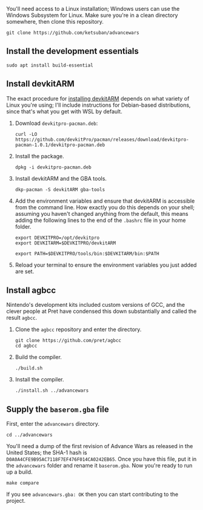 You'll need access to a Linux installation; Windows users can use the Windows Subsystem for Linux. Make sure you're in a clean directory somewhere, then clone this repository.

```
git clone https://github.com/ketsuban/advancewars
```

## Install the development essentials

```
sudo apt install build-essential
```

## Install devkitARM

The exact procedure for [installing devkitARM](https://devkitpro.org/wiki/Getting_Started) depends on what variety of Linux you're using; I'll include instructions for Debian-based distributions, since that's what you get with WSL by default.

1. Download `devkitpro-pacman.deb`:

    ```
    curl -LO https://github.com/devkitPro/pacman/releases/download/devkitpro-pacman-1.0.1/devkitpro-pacman.deb
    ```

2. Install the package.

    ```
    dpkg -i devkitpro-pacman.deb
    ```

3. Install devkitARM and the GBA tools.

    ```
    dkp-pacman -S devkitARM gba-tools
    ```

4. Add the environment variables and ensure that devkitARM is accessible from the command line. How exactly you do this depends on your shell; assuming you haven't changed anything from the default, this means adding the following lines to the end of the `.bashrc` file in your home folder.

    ```
    export DEVKITPRO=/opt/devkitpro
    export DEVKITARM=$DEVKITPRO/devkitARM

    export PATH=$DEVKITPRO/tools/bin:$DEVKITARM/bin:$PATH
    ```

5. Reload your terminal to ensure the environment variables you just added are set.

## Install agbcc

Nintendo's development kits included custom versions of GCC, and the clever people at Pret have condensed this down substantially and called the result `agbcc`.

1. Clone the `agbcc` repository and enter the directory.

    ```
    git clone https://github.com/pret/agbcc
    cd agbcc
    ```

2. Build the compiler.

    ```
    ./build.sh
    ```

3. Install the compiler.

    ```
    ./install.sh ../advancewars
    ```

## Supply the `baserom.gba` file

First, enter the `advancewars` directory.

```
cd ../advancewars
```

You'll need a dump of the first revision of Advance Wars as released in the United States; the SHA-1 hash is `D0A0A4CFE9B95AC7118F7EF476F014CA0242EB65`. Once you have this file, put it in the `advancewars` folder and rename it `baserom.gba`. Now you're ready to run up a build.

```
make compare
```

If you see `advancewars.gba: OK` then you can start contributing to the project.

